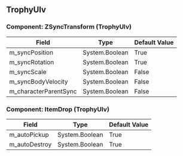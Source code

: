 ## TrophyUlv

### Component: ZSyncTransform (TrophyUlv)

|Field|Type|Default Value|
|-----|----|-------------|
|m_syncPosition|System.Boolean|True|
|m_syncRotation|System.Boolean|True|
|m_syncScale|System.Boolean|False|
|m_syncBodyVelocity|System.Boolean|False|
|m_characterParentSync|System.Boolean|False|

### Component: ItemDrop (TrophyUlv)

|Field|Type|Default Value|
|-----|----|-------------|
|m_autoPickup|System.Boolean|True|
|m_autoDestroy|System.Boolean|True|

